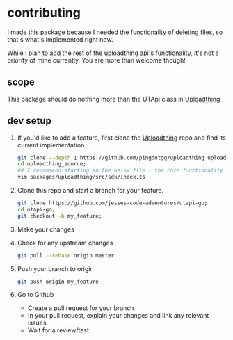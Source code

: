 # contributing

I made this package because I needed the functionality of deleting files, so that's what's implemented right now.

While I plan to add the rest of the uploadthing api's functionality, it's not a priority of mine currently. You are more than welcome though!

## scope

This package should do nothing more than the UTApi class in [Uploadthing](https://github.com/pingdotgg/uploadthing)

## dev setup

1. If you'd like to add a feature, first clone the [Uploadthing](https://github.com/pingdotgg/uploadthing) repo and find its current implementation.

    ```bash
    git clone --depth 1 https://github.com/pingdotgg/uploadthing uploadthing_source;
    cd uploadthing_source;
    ## I recommend starting in the below file - the core functionality is there
    vim packages/uploadthing/src/sdk/index.ts
    ```

2. Clone this repo and start a branch for your feature.

    ```bash
    git clone https://github.com/jesses-code-adventures/utapi-go;
    cd utapi-go;
    git checkout -b my_feature;
    ```

3. Make your changes

4. Check for any upstream changes

    ```bash
    git pull --rebase origin master
    ```

5. Push your branch to origin

    ```bash
    git push origin my_feature
    ```

6. Go to Github
    - Create a pull request for your branch
    - In your pull request, explain your changes and link any relevant issues.
    - Wait for a review/test
